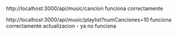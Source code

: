http://localhost:3000/api/music/cancion
funciona correctamente 




http://localhost:3000/api/music/playlist?numCanciones=10
funciona correctamente 
actualizacion - ya no funciona

